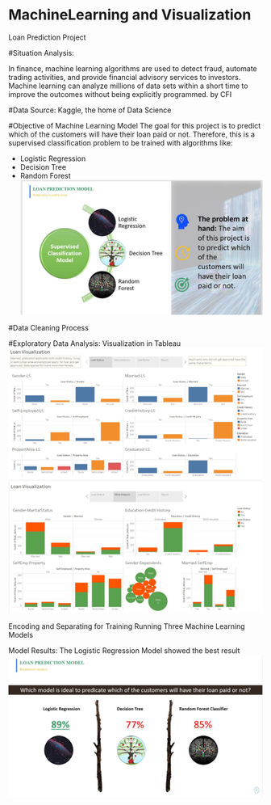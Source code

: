 # MachineLearning and Visualization

Loan Prediction Project 


#Situation Analysis: 

In finance, machine learning algorithms are used to detect fraud, automate trading activities, and provide financial advisory services to investors.
Machine learning can analyze millions of data sets within a short time to improve the outcomes without being explicitly programmed. by CFI

#Data Source:  Kaggle, the home of Data Science

#Objective of Machine Learning Model
The goal for this project is to predict which of the customers will have their loan paid or not. 
Therefore, this is a supervised classification problem to be trained with algorithms like:
- Logistic Regression
- Decision Tree
- Random Forest
![Visualization](images/pt_image1.JPG)

#Data Cleaning Process

#Exploratory Data Analysis: Visualization in Tableau
![Visualization](images/Story-p1.JPG)
![Visualization](images/Story-p2.JPG)

Encoding and Separating for Training
Running Three Machine Learning Models

Model Results: The Logistic Regression Model showed the best result
![Visualization](images/pt_image2.JPG)
